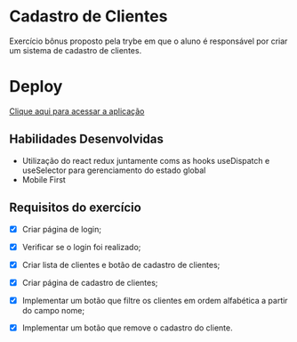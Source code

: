 # Cadastro de Clientes

  Exercício bônus proposto pela trybe em que o aluno é responsável por criar um sistema de cadastro de clientes.
 
# Deploy

  [Clique aqui para acessar a aplicação](https://main.daeijacgfekzp.amplifyapp.com/)
  
## Habilidades Desenvolvidas

- Utilização do react redux juntamente coms as hooks useDispatch e useSelector para gerenciamento do estado global
- Mobile First

## Requisitos do exercício

- [x] Criar página de login;
- [x] Verificar se o login foi realizado;
- [x] Criar lista de clientes e botão de cadastro de clientes;
- [x] Criar página de cadastro de clientes;
- [x] Implementar um botão que filtre os clientes em ordem alfabética a partir do campo nome;
- [x] Implementar um botão que remove o cadastro do cliente.



